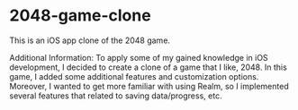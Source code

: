 # 2048-game-clone
This is an iOS app clone of the 2048 game.

Additional Information:
To apply some of my gained knowledge in iOS development, I decided to create a clone of a game that I like, 2048. In this game, I added some additional features and customization options. Moreover, I wanted to get more familiar with using Realm, so I implemented several features that related to saving data/progress, etc.
